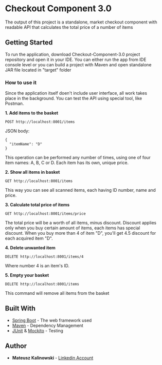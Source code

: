 # Checkout Component 3.0

The output of this project is a standalone, market checkout component with readable API that calculates the total price of a number of items

## Getting Started

To run the application, download Checkout-Component-3.0 project repository and open it in your IDE.
You can either run the app from IDE console level or you can build a project with Maven and open standalone JAR file located in "target" folder

### How to use it

Since the application itself doen't include user interface, all work takes place in the background.
You can test the API using special tool, like Postman.

**1. Add items to the basket**

```
POST http://localhost:8001/items
```

JSON body:

```
{
  "itemName": "D"
}
```

This operation can be performed any number of times, using one of four item names: A, B, C or D.
Each item has its own, unique price. 


**2. Show all items in basket**

```
GET http://localhost:8001/items
```

This way you can see all scanned items, each having ID number, name and price. 


**3. Calculate total price of items**

```
GET http://localhost:8001/items/price
```

The total price will be a worth of all items, minus discount. Discount applies only when you buy certain amount of items, each items has special discount. When you buy more than 4 of item "D", you'll get 4.5 discount for each acquired item "D".


**4. Delete unwanted item**

```
DELETE http://localhost:8001/items/4
```

Where number 4 is an item's ID.


**5. Empty your basket**

```
DELETE http://localhost:8001/items
```

This command will remove all items from the basket


## Built With

* [Spring Boot](https://projects.spring.io/spring-boot/) - The web framework used
* [Maven](https://maven.apache.org/) - Dependency Management
* [JUnit](http://junit.org/junit5/) & [Mockito](http://site.mockito.org) - Testing

## Author

* **Mateusz Kalinowski** - [Linkedin Account](https://www.linkedin.com/in/mateusz-kalinowski-ba1544ba/)



